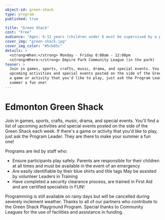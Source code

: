 ```yaml
---
object-id: green-shack
type: program
published: true

title: "Green Shack"
cost: "Free"
audience: "Ages: 6-12 years (children under 6 must be supervised by a parent or guardian)"
cover_img: "green-shack.jpg"
cover_img_color: "#5cb85c"
details: >
  <strong>When:</strong> Monday - Friday 8:00am - 12:00pm
  <strong>Where:</strong> Empire Park Community League (in the park)
teaser: > 
  Join in games, sports, crafts, music, drama, and special events. You'll find a list of
  upcoming activities and special events posted on the side of the Green Shack each week. If there's
  a game or activity that you'd like to play, just ask the Program Leader. They are there to make your
  summer a fun one!
---
```

# Edmonton Green Shack
Join in games, sports, crafts, music, drama, and special events. You'll find a list of upcoming
activities and special events posted on the side of the Green Shack each week. If there's a game or
activity that you'd like to play, just ask the Program Leader. They are there to make your summer a
fun one!

Programs are led by staff who:

  - Ensure participants play safely. Parents are responsible for their children at all times and
    must be available in the event of an emergency
  - Are easily identifiable by their blue shirts and title tags May be assisted by volunteer Leaders
    in Training
  - Have completed a security clearance process, are trained in First Aid and are certified
    specialists in FUN!

Programming is still available on rainy days but will be cancelled during severely inclement weather.
Thanks to all of our partners who contribute to the Green Shack Playground Program. Special thanks to
Community Leagues for the use of facilities and assistance in funding.
